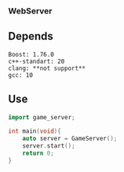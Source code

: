### WebServer


## Depends
````
Boost: 1.76.0
c++-standart: 20
clang: **not support**
gcc: 10
````


## Use

```c++
import game_server;

int main(void){
    auto server = GameServer();
    server.start();
    return 0;
}
```